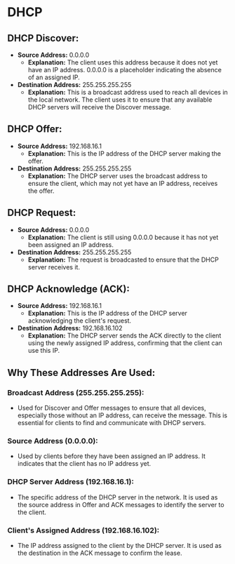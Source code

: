 
# DHCP

## DHCP Discover:
- **Source Address:** 0.0.0.0
  - **Explanation:** The client uses this address because it does not yet have an IP address. 0.0.0.0 is a placeholder indicating the absence of an assigned IP.
- **Destination Address:** 255.255.255.255
  - **Explanation:** This is a broadcast address used to reach all devices in the local network. The client uses it to ensure that any available DHCP servers will receive the Discover message.

## DHCP Offer:
- **Source Address:** 192.168.16.1
  - **Explanation:** This is the IP address of the DHCP server making the offer.
- **Destination Address:** 255.255.255.255
  - **Explanation:** The DHCP server uses the broadcast address to ensure the client, which may not yet have an IP address, receives the offer.

## DHCP Request:
- **Source Address:** 0.0.0.0
  - **Explanation:** The client is still using 0.0.0.0 because it has not yet been assigned an IP address.
- **Destination Address:** 255.255.255.255
  - **Explanation:** The request is broadcasted to ensure that the DHCP server receives it.

## DHCP Acknowledge (ACK):
- **Source Address:** 192.168.16.1
  - **Explanation:** This is the IP address of the DHCP server acknowledging the client's request.
- **Destination Address:** 192.168.16.102
  - **Explanation:** The DHCP server sends the ACK directly to the client using the newly assigned IP address, confirming that the client can use this IP.

## Why These Addresses Are Used:

### Broadcast Address (255.255.255.255):
- Used for Discover and Offer messages to ensure that all devices, especially those without an IP address, can receive the message. This is essential for clients to find and communicate with DHCP servers.

### Source Address (0.0.0.0):
- Used by clients before they have been assigned an IP address. It indicates that the client has no IP address yet.

### DHCP Server Address (192.168.16.1):
- The specific address of the DHCP server in the network. It is used as the source address in Offer and ACK messages to identify the server to the client.

### Client's Assigned Address (192.168.16.102):
- The IP address assigned to the client by the DHCP server. It is used as the destination in the ACK message to confirm the lease.
